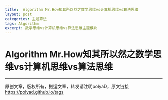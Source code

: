 ```yaml
---
title:  Algorithm Mr.How知其所以然之数学思维vs计算机思维vs算法思维
layout: post
categories: 主题算法
tags: Algorithm
excerpt: 数学思维vs计算机思维vs算法思维主题模块
---
```

# Algorithm Mr.How知其所以然之数学思维vs计算机思维vs算法思维 <span id="home">

---

原创文章，版权所有，搬运文章，转发请注明polyaD，原文链接<https://polyad.github.io/tags>    

